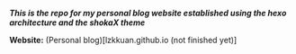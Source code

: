 ***This is the repo for my personal blog website established using the hexo architecture and the shokaX theme***

**Website:** (Personal blog)[lzkkuan.github.io (not finished yet)]

